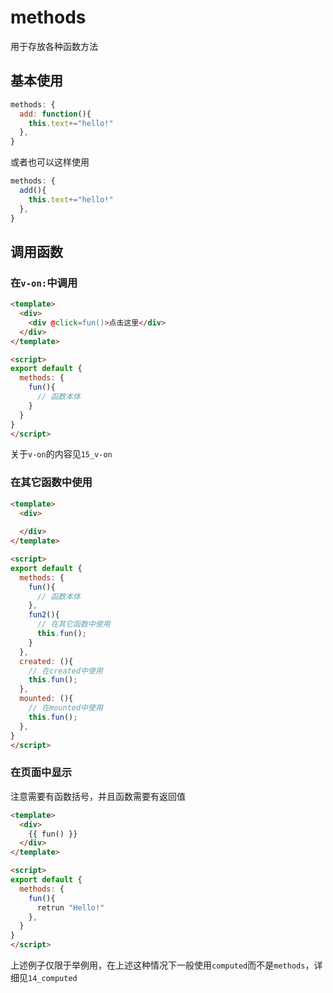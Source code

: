 # methods

用于存放各种函数方法

## 基本使用

```js
methods: {
  add: function(){
    this.text+="hello!"
  },
}
```

或者也可以这样使用

```js
methods: {
  add(){
    this.text+="hello!"
  },
}
```

## 调用函数

### 在`v-on:`中调用

```html
<template>
  <div>
    <div @click=fun()>点击这里</div>
  </div>
</template>

<script>
export default {
  methods: {
    fun(){
      // 函数本体
    }
  }
}
</script>
```
关于`v-on`的内容见`15_v-on`

### 在其它函数中使用

```html
<template>
  <div>
    
  </div>
</template>

<script>
export default {
  methods: {
    fun(){
      // 函数本体
    },
    fun2(){
      // 在其它函数中使用
      this.fun();
    }
  },
  created: (){
    // 在created中使用
    this.fun();
  },
  mounted: (){
    // 在mounted中使用
    this.fun();
  },
}
</script>
```

### 在页面中显示

注意需要有函数括号，并且函数需要有返回值

```html
<template>
  <div>
    {{ fun() }}
  </div>
</template>

<script>
export default {
  methods: {
    fun(){
      retrun "Hello!"
    },
  }
}
</script>
```
上述例子仅限于举例用，在上述这种情况下一般使用`computed`而不是`methods`，详细见`14_computed`